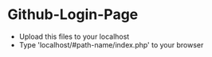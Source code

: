 # Github-Login-Page

- Upload this files to your localhost 
- Type 'localhost/#path-name/index.php' to your browser
